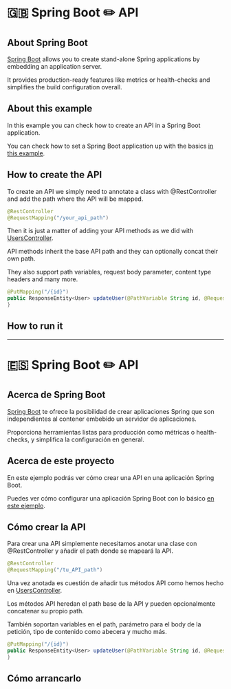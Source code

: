 # :uk: Spring Boot :pencil2: API

## About Spring Boot

[Spring Boot](https://spring.io/projects/spring-boot) allows you to create stand-alone Spring applications by embedding an application server.

It provides production-ready features like metrics or health-checks and simplifies the build configuration overall.

## About this example

In this example you can check how to create an API in a Spring Boot application.

You can check how to set a Spring Boot application up with the basics [in this example](https://github.com/codewithhades/spring-boot-basic-setup).

## How to create the API

To create an API we simply need to annotate a class with @RestController and add the path where the API will be mapped.

````java
@RestController
@RequestMapping("/your_api_path")
````
Then it is just a matter of adding your API methods as we did with [UsersController](src/main/java/com/codewithhades/springboot/api/users/UsersController.java).

API methods inherit the base API path and they can optionally concat their own path.

They also support path variables, request body parameter, content type headers and many more.

````java
@PutMapping("/{id}")
public ResponseEntity<User> updateUser(@PathVariable String id, @RequestBody UserRequest userRequest) {
}
````


## How to run it

---

# :es: Spring Boot :pencil2: API

## Acerca de Spring Boot

[Spring Boot](https://spring.io/projects/spring-boot) te ofrece la posibilidad de crear aplicaciones Spring que son independientes al contener embebido un servidor de aplicaciones.

Proporciona herramientas listas para producción como métricas o health-checks, y simplifica la configuración en general.

## Acerca de este proyecto

En este ejemplo podrás ver cómo crear una API en una aplicación Spring Boot.

Puedes ver cómo configurar una aplicación Spring Boot con lo básico [en este ejemplo](https://github.com/codewithhades/spring-boot-basic-setup).

## Cómo crear la API

Para crear una API simplemente necesitamos anotar una clase con @RestController y añadir el path donde se mapeará la API.

````java
@RestController
@RequestMapping("/tu_API_path")
````

Una vez anotada es cuestión de añadir tus métodos API como hemos hecho en [UsersController](src/main/java/com/codewithhades/springboot/api/users/UsersController.java).

Los métodos API heredan el path base de la API y pueden opcionalmente concatenar su propio path.

También soportan variables en el path, parámetro para el body de la petición, tipo de contenido como abecera y mucho más.

````java
@PutMapping("/{id}")
public ResponseEntity<User> updateUser(@PathVariable String id, @RequestBody UserRequest userRequest) {
}
````

## Cómo arrancarlo